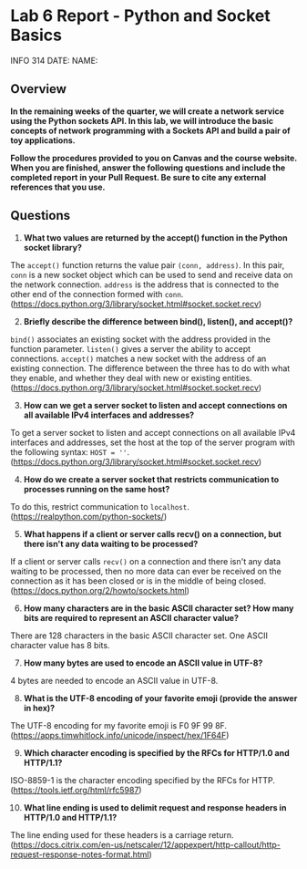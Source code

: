 # Lab 6 Report - Python and Socket Basics

INFO 314 
DATE:
NAME: 

## Overview  

**In the remaining weeks of the quarter, we will create a network service using the Python sockets API. In this lab, we will introduce the basic concepts of network programming with a Sockets API and build a pair of toy applications.**

**Follow the procedures provided to you on Canvas and the course website. When you are finished, answer the following questions and include the completed report in your Pull Request. Be sure to cite any external references that you use.**

## Questions

1. **What two values are returned by the accept() function in the Python socket library?**

The `accept()` function returns the value pair `(conn, address)`. In this pair, `conn` is a new socket object which can be used to send and receive data on the network connection. `address` is the address that is connected to the other end of the connection formed with `conn`. (https://docs.python.org/3/library/socket.html#socket.socket.recv)

2. **Briefly describe the difference between bind(), listen(), and accept()?**

`bind()` associates an existing socket with the address provided in the function parameter. `listen()` gives a server the ability to accept connections. `accept()` matches a new socket with the address of an existing connection. The difference between the three has to do with what they enable, and whether they deal with new or existing entities. (https://docs.python.org/3/library/socket.html#socket.socket.recv)

3. **How can we get a server socket to listen and accept connections on all available IPv4 interfaces and addresses?**

To get a server socket to listen and accept connections on all available IPv4 interfaces and addresses, set the host at the top of the server program with the following syntax: `HOST = ''`. (https://docs.python.org/3/library/socket.html#socket.socket.recv)

4. **How do we create a server socket that restricts communication to processes running on the same host?**

To do this, restrict communication to `localhost`. (https://realpython.com/python-sockets/)

5. **What happens if a client or server calls recv() on a connection, but there isn't any data waiting to be processed?**

If a client or server calls `recv()` on a connection and there isn't any data waiting to be processed, then no more data can ever be received on the connection as it has been closed or is in the middle of being closed.
(https://docs.python.org/2/howto/sockets.html)

6. **How many characters are in the basic ASCII character set? How many bits are required to represent an ASCII character value?** 

There are 128 characters in the basic ASCII character set. One ASCII character value has 8 bits.

7. **How many bytes are used to encode an ASCII value in UTF-8?**

4 bytes are needed to encode an ASCII value in UTF-8.

8. **What is the UTF-8 encoding of your favorite emoji (provide the answer in hex)?**

The UTF-8 encoding for my favorite emoji is F0 9F 99 8F. (https://apps.timwhitlock.info/unicode/inspect/hex/1F64F)

9. **Which character encoding is specified by the RFCs for HTTP/1.0 and HTTP/1.1?**

ISO-8859-1 is the character encoding specified by the RFCs for HTTP. (https://tools.ietf.org/html/rfc5987)

10. **What line ending is used to delimit request and response headers in HTTP/1.0 and HTTP/1.1?**

The line ending used for these headers is a carriage return. (https://docs.citrix.com/en-us/netscaler/12/appexpert/http-callout/http-request-response-notes-format.html)